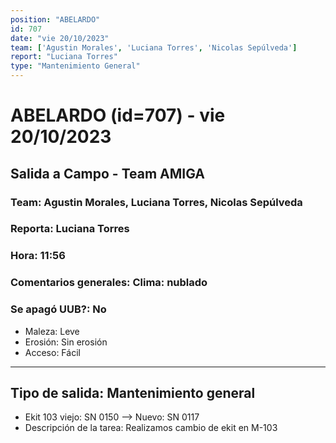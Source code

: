 ```yaml
---
position: "ABELARDO"
id: 707
date: "vie 20/10/2023"
team: ['Agustin Morales', 'Luciana Torres', 'Nicolas Sepúlveda']
report: "Luciana Torres"
type: "Mantenimiento General"
---
```


# ABELARDO (id=707) - vie 20/10/2023
## Salida a Campo - Team AMIGA
### Team: Agustin Morales, Luciana Torres, Nicolas Sepúlveda
### Reporta: Luciana Torres
### Hora: 11:56
### Comentarios generales: Clima: nublado 
### Se apagó UUB?: No 
- Maleza: Leve
- Erosión: Sin erosión
- Acceso: Fácil

---------
## Tipo de salida: Mantenimiento general
   - Ekit 103 viejo: SN 0150 --> Nuevo: SN 0117
   - Descripción de la tarea: Realizamos cambio de ekit en M-103 
